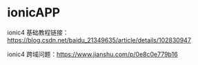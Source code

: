 # ionicAPP
ionic4 基础教程链接：https://blog.csdn.net/baidu_21349635/article/details/102830947

ionic4 跨域问题：https://www.jianshu.com/p/0e8c0e779b16